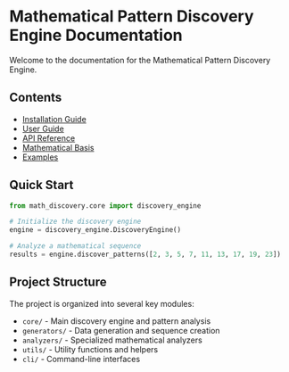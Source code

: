 # Mathematical Pattern Discovery Engine Documentation

Welcome to the documentation for the Mathematical Pattern Discovery Engine.

## Contents

- [Installation Guide](installation.md)
- [User Guide](user_guide.md)
- [API Reference](api_reference.md)
- [Mathematical Basis](mathematical_basis.md)
- [Examples](examples/)

## Quick Start

```python
from math_discovery.core import discovery_engine

# Initialize the discovery engine
engine = discovery_engine.DiscoveryEngine()

# Analyze a mathematical sequence
results = engine.discover_patterns([2, 3, 5, 7, 11, 13, 17, 19, 23])
```

## Project Structure

The project is organized into several key modules:

- `core/` - Main discovery engine and pattern analysis
- `generators/` - Data generation and sequence creation
- `analyzers/` - Specialized mathematical analyzers
- `utils/` - Utility functions and helpers
- `cli/` - Command-line interfaces
